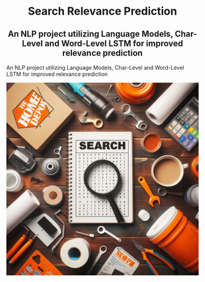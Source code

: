 <h1 align="center">Search Relevance Prediction</h1>
<h2 align="center">An NLP project utilizing Language Models, Char-Level and Word-Level LSTM for improved relevance prediction</h2>

An NLP project utilizing Language Models, Char-Level and Word-Level LSTM for improved relevance prediction

<p align="center">
  <img src="https://github.com/OdedReg/Search-Relevance-Prediction/blob/main/HomeDepot.jpg" width="800">
</p>
